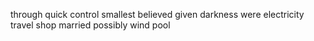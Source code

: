 through quick control smallest believed given darkness were electricity travel shop married possibly wind pool